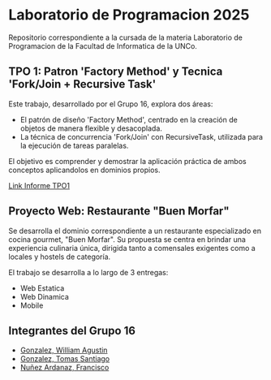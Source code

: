 # Laboratorio de Programacion 2025
Repositorio correspondiente a la cursada de la materia Laboratorio de Programacion de la Facultad de Informatica de la UNCo.

## TPO 1: Patron 'Factory Method' y Tecnica 'Fork/Join + Recursive Task'
Este trabajo, desarrollado por el Grupo 16, explora dos áreas:
- El patrón de diseño 'Factory Method', centrado en la creación de objetos de manera flexible y desacoplada.
- La técnica de concurrencia 'Fork/Join' con RecursiveTask, utilizada para la ejecución de tareas paralelas.

El objetivo es comprender y demostrar la aplicación práctica de ambos conceptos aplicandolos en dominios propios.

[Link Informe TPO1](https://docs.google.com/document/d/15ouBH6mqtyFgFOFW3gO527LFg4N5KLxveZAXXVW6Uac/edit?usp=sharing)

## Proyecto Web: Restaurante "Buen Morfar"
Se desarrolla el dominio correspondiente a un restaurante especializado en cocina gourmet, "Buen Morfar". Su propuesta se centra en brindar una experiencia culinaria única, dirigida tanto a comensales exigentes como a locales y hostels de categoría.

El trabajo se desarrolla a lo largo de 3 entregas:
- Web Estatica
- Web Dinamica
- Mobile

## Integrantes del Grupo 16
* [Gonzalez, William Agustin](https://github.com/gzWilliam3)
* [Gonzalez, Tomas Santiago](https://github.com/tsantiagogonzalez)
* [Nuñez Ardanaz, Francisco](https://github.com/francisconunez-PG)
